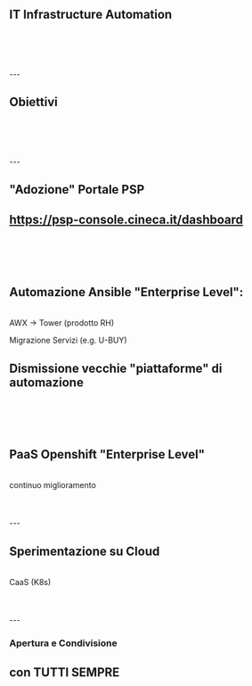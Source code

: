 ## IT Infrastructure Automation
<br>
<br>
<br>
<br>
---

## Obiettivi
<br>
<br>
<br>
<br>
---

## "Adozione" Portale PSP

https://psp-console.cineca.it/dashboard
<br>
<br>
<br>
<br>
---

## Automazione Ansible "Enterprise Level":
<br>
AWX -> Tower (prodotto RH)

Migrazione Servizi (e.g. U-BUY)

Dismissione vecchie "piattaforme" di automazione
<br>
<br>
<br>
<br>
---

## PaaS Openshift "Enterprise Level"
<br>
 continuo miglioramento
 <br>
 <br>
 <br>
 <br>
---

## Sperimentazione su Cloud
<br>
CaaS (K8s)
<br>
<br>
<br>
<br>
---

### Apertura e Condivisione
## con TUTTI SEMPRE
<br>
<br>
<br>
<br>
